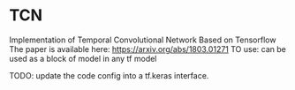 # TCN
Implementation of Temporal Convolutional Network Based on Tensorflow
The paper is available here: https://arxiv.org/abs/1803.01271
TO use: can be used as a block of model in any tf model

TODO: update the code config into a tf.keras interface. 
